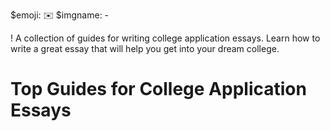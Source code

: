 $emoji: ✉️
$imgname: -

! A collection of guides for writing college application essays. Learn how to write a great essay that will help you get into your dream college.

# Top Guides for College Application Essays